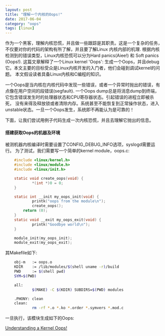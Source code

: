 ```yaml
---
layout: post
title: "理解一个内核的Oops!"
date: 2017-06-04
category: "oops" 
tags: [linux]
---
```


作为一个黑客，理解内核恐慌，并且做一些跟踪是其职责。这是一个复杂的任务，
不仅要对你的代码的架构有所了解，并且要了解Linux 内核内部的机理.
根据内核检测到的错误类型，Linux内核恐慌可以分为Hard panics(Aiee!) 和
Soft panics (Oops!). 这篇文章解释了一个Linux kernel 'Oops':
生成一个Oops，并且debug它。本文主要的目标受众是Linux内核开发的入门者，他们会碰到调试kernel的问题。
本文假设读者具备Linux内核和C编程的知识。


一个Oops是当内核在内核代码中发现一些错误，或者一个异常时抛出的错误，有点像在用户空间的段错误(segfault).
一个Oops
dump总是将消息dump到终端，它包含错误发生时的处理器状态和CPU寄存器状态。引起错误的进程立即被杀死，
没有来得及释放锁或者清除内存。系统甚至不能恢复到正常操作状态，进入unstable状态。一旦一个Oops发生，系统即不再能认为是可靠的！


下面，让我们尝试用例子代码生成一次内核恐慌，并且去理解它抛出的信息。

#### 搭建获取Oops的机器及环境

被测机器内核编译时需要设置了CONFIG_DEBUG_INFO选项，syslogd需要运行。
为了测试，我们需要写一个简单的kernel module，oops.c:

```c
    #include <linux/kernel.h>
    #include <linux/module.h>
    #include <linux/init.h>

    static void create_oops(void) {
            *(int *)0 = 0;
    }

    static int __init my_oops_init(void) {
            printk("oops from the module\n");
            create_oops();
        return (0);
    }
    static void __exit my_oops_exit(void) {
            printk("Goodbye world\n");
    }

    module_init(my_oops_init);
    module_exit(my_oops_exit);
```

其Makefile如下:

```sh
    obj-m   := oops.o
    KDIR    := /lib/modules/$(shell uname -r)/build
    PWD     := $(shell pwd)
    SYM=$(PWD)

    all:
            $(MAKE) -C $(KDIR) SUBDIRS=$(PWD) modules

    .PHONY: clean
    clean:
            rm -rf *.o *.ko *.order *.symvers *.mod.c
```

一旦执行，该模块生成如下的Oops:


[Understanding a Kernel Oops!](http://www.opensourceforu.com/2011/01/understanding-a-kernel-oops/)
